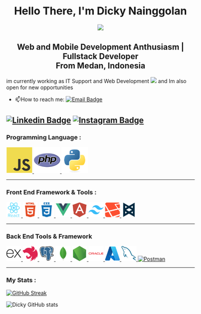 <H1 align="center">Hello There, I'm Dicky Nainggolan</H1>
<div id="header" align="center">
  <img src="https://github.com/CaelumNew/photo21/blob/main/lounge-man-working-on-web-design.gif?raw=true" width="250"/>
</div>

<div id="secondOne" align="center">
<h2>Web and Mobile Development Anthusiasm | Fullstack Developer <br>From Medan, Indonesia </h2>
</div>

<div>
  <p>im currently working as IT Support and Web Development  <img src= "https://camo.githubusercontent.com/870d765b5c096038f097185a0ffa08df4011c0491b8039f3a7d5eeebf4d82c7e/68747470733a2f2f6d656469612e67697068792e636f6d2f6d656469612f57556c706c634d704f43456d5447427442572f67697068792e676966" width="40"/> and Im also open  for new opportunities </p>
  
- :mailbox:How to reach me: [![Email Badge](https://img.shields.io/badge/-Email-red?logo=Gmail&logoColor=white)](https://mail.google.com/mail/u/0/?view=cm&tf=1&fs=1&to=dicky.nbisnis@gmail.com)

 </div>

 [![Linkedin Badge](https://img.shields.io/badge/-dickynainggolan-blue?style=for-the-badge&logo=Linkedin&logoColor=white)](https://www.linkedin.com/in/dickynainggolan/)
 [![Instagram Badge](https://img.shields.io/badge/-twelvefams12-red?style=for-the-badge&logo=Instagram&logoColor=white)](https://www.instagram.com/twelvefams12/)
 ---
<div>
  
<h3> Programming Language : </h3>
<a href="https://javascript.com/">
  <img src="https://raw.githubusercontent.com/devicons/devicon/55609aa5bd817ff167afce0d965585c92040787a/icons/javascript/javascript-original.svg" width="70" height="70" alt="JavaScript">
</a>
<a href="https://www.php.net/">
  <img src="https://raw.githubusercontent.com/devicons/devicon/55609aa5bd817ff167afce0d965585c92040787a/icons/php/php-original.svg" width="70" height="70" alt="php">
</a>
</a>
<a href="https://www.python.org/">
  <img src="https://raw.githubusercontent.com/devicons/devicon/55609aa5bd817ff167afce0d965585c92040787a/icons/python/python-original.svg" width="70" height="70" alt="python">
</a>
</div>
<hr>
<div id="frontEnd">
<h3>Front End Framework & Tools : </h3>
</a>
<a href="https://react.dev/">
  <img src="https://raw.githubusercontent.com/devicons/devicon/55609aa5bd817ff167afce0d965585c92040787a/icons/react/react-original-wordmark.svg" width="40" height="40" alt="React">
</a>
</a>
<a href="https://id.wikipedia.org/wiki/HTML5">
  <img src="https://raw.githubusercontent.com/devicons/devicon/55609aa5bd817ff167afce0d965585c92040787a/icons/html5/html5-plain-wordmark.svg" width="40" height="40" alt="HTML5">
</a>
</a>
<a href="https://en.wikipedia.org/wiki/CSS">
  <img src="https://raw.githubusercontent.com/devicons/devicon/55609aa5bd817ff167afce0d965585c92040787a/icons/css3/css3-plain-wordmark.svg" width="40" height="40" alt="css">
</a>
</a>
<a href="https://vuejs.org/">
  <img src="https://raw.githubusercontent.com/devicons/devicon/55609aa5bd817ff167afce0d965585c92040787a/icons/vuejs/vuejs-original.svg" width="40" height="40" alt="vue">
</a>
</a>
<a href="https://angular.io/">
  <img src="https://raw.githubusercontent.com/devicons/devicon/55609aa5bd817ff167afce0d965585c92040787a/icons/angularjs/angularjs-plain.svg" width="40" height="40" alt="angular">
</a>
</a>
<a href="https://tailwindui.com/">
  <img src="https://raw.githubusercontent.com/devicons/devicon/55609aa5bd817ff167afce0d965585c92040787a/icons/tailwindcss/tailwindcss-plain.svg" width="40" height="40" alt="tailwind">
</a>
</a>
<a href="https://laravel.com/">
  <img src="https://raw.githubusercontent.com/devicons/devicon/55609aa5bd817ff167afce0d965585c92040787a/icons/laravel/laravel-plain.svg" width="40" height="40" alt="laravel">
</a>
</a>
<a href="https://backbonejs.org/">
  <img src="https://raw.githubusercontent.com/devicons/devicon/55609aa5bd817ff167afce0d965585c92040787a/icons/backbonejs/backbonejs-plain.svg" width="40" height="40" alt="backbone">
</a>

</div>
<hr>
<div id="backEnd">
<h3>Back End Tools & Framework</h3>
<a href="https://expressjs.com/">
  <img src="https://raw.githubusercontent.com/devicons/devicon/55609aa5bd817ff167afce0d965585c92040787a/icons/express/express-original.svg" width="40" height="40" alt="expressJs">
</a>
<a href="https://nestjs.com/">
  <img src="https://raw.githubusercontent.com/devicons/devicon/55609aa5bd817ff167afce0d965585c92040787a/icons/nestjs/nestjs-plain.svg" width="40" height="40" alt="NestJS">
</a>
<a href="https://www.postgresql.org/">
  <img src="https://raw.githubusercontent.com/devicons/devicon/55609aa5bd817ff167afce0d965585c92040787a/icons/postgresql/postgresql-original.svg" width="40" height="40" alt="PostGreSQL">
</a>
<a href="https://www.mongodb.com/">
  <img src="https://raw.githubusercontent.com/devicons/devicon/55609aa5bd817ff167afce0d965585c92040787a/icons/mongodb/mongodb-original.svg" width="40" height="40" alt="MongoDB">
</a>
<a href="https://nodejs.org/en">
  <img src="https://raw.githubusercontent.com/devicons/devicon/55609aa5bd817ff167afce0d965585c92040787a/icons/nodejs/nodejs-original.svg" width="40" height="40" alt="NodeJS">
</a>
<a href="https://www.oracle.com/id/">
  <img src="https://raw.githubusercontent.com/devicons/devicon/55609aa5bd817ff167afce0d965585c92040787a/icons/oracle/oracle-original.svg" width="40" height="40" alt="Oracle">
</a>
<a href="https://azure.microsoft.com/id-id/">
  <img src="https://raw.githubusercontent.com/devicons/devicon/55609aa5bd817ff167afce0d965585c92040787a/icons/azure/azure-original.svg" width="40" height="40" alt="Azure">
</a>
</a>
<a href="https://www.mysql.com/">
  <img src="https://raw.githubusercontent.com/devicons/devicon/55609aa5bd817ff167afce0d965585c92040787a/icons/mysql/mysql-original.svg" width="40" height="40" alt="MySQL">
</a>
</a>
<a href="https://www.postman.com/">
  <img src="https://www.svgrepo.com/show/354202/postman-icon.svg" width="40" height="40" alt="Postman">
</a>

</div>
<hr>
<h3> My Stats :</h3>

[![GitHub Streak](https://streak-stats.demolab.com?user=CaelumNew&theme=holi-theme)](https://git.io/streak-stats)

![Dicky GitHub stats](https://github-readme-stats.vercel.app/api?username=CaelumNew&show_icons=true&theme=transparent)

